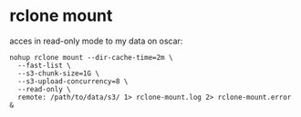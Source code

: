 
# rclone mount

acces in read-only mode to my data on oscar:

```console
nohup rclone mount --dir-cache-time=2m \
  --fast-list \
  --s3-chunk-size=1G \
  --s3-upload-concurrency=8 \
  --read-only \
  remote: /path/to/data/s3/ 1> rclone-mount.log 2> rclone-mount.error &
```
